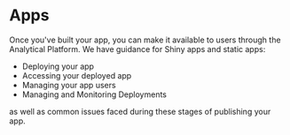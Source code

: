 # Apps

Once you've built your app, you can make it available to users through the Analytical Platform.
We have guidance for Shiny apps and static apps:

- Deploying your app
- Accessing your deployed app
- Managing your app users
- Managing and Monitoring Deployments

as well as common issues faced during these stages of publishing your app.
